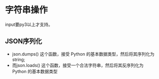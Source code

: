 
# 字符串操作


input要py3以上才支持。

## JSON序列化

- json.dumps() 这个函数，接受 Python 的基本数据类型，然后将其序列化为 string;
- 而json.loads() 这个函数，接受一个合法字符串，然后将其反序列化为 Python 的基本数据类型





